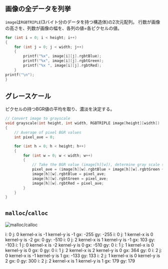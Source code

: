 ## 画像の全データを列挙

`image`は`RGBTRIPLE`(3バイト分のデータを持つ構造体)の2次元配列。
行数が画像の高さを、列数が画像の幅を、各列の値=各ピクセルの値。

```c
for (int i = 0; i < height; i++)
{
    for (int j = 0; j < width; j++)
    {
        printf("%x", image[i][j].rgbtBlue);
        printf("%x", image[i][j].rgbtGreen);
        printf("%x ", image[i][j].rgbtRed);
    }
printf("\n");
}
```

## グレースケール

ピクセルの持つBGR値の平均を取り、濃淡を決定する。

```c
// Convert image to grayscale
void grayscale(int height, int width, RGBTRIPLE image[height][width])
{
    // Average of pixel BGR values
    int pixel_ave = 0;

    for (int h = 0; h < height; h++)
    {
        for (int w = 0; w < width; w++)
        {
            // Take the BGR value (image[h][w]), determine gray scale shading.
            pixel_ave = (image[h][w].rgbtBlue + image[h][w].rgbtGreen + image[h][w].rgbtRed) / 3;
            image[h][w].rgbtBlue = pixel_ave;
            image[h][w].rgbtGreen = pixel_ave;
            image[h][w].rgbtRed = pixel_ave;
        }
    }
}

```

## `malloc`/`calloc`

![malloc/calloc](https://monozukuri-c.com/wp-content/uploads/2020/07/971757feb04a398f09eb5cfe7331fc42.png)

i: 0 j: 0 kernel-x is -1 kernel-y is -1 
gx: -255
gy: -255
i: 0 j: 1 kernel-x is 0 kernel-y is -2 
gx: 0
gy: -510
i: 0 j: 2 kernel-x is 1 kernel-y is -1 
gx: 103
gy: -103
i: 1 j: 0 kernel-x is -2 kernel-y is 0 
gx: -510
gy: 0
i: 1 j: 1 kernel-x is 0 kernel-y is 0 
gx: 0
gy: 0
i: 1 j: 2 kernel-x is 2 kernel-y is 0 
gx: 364
gy: 0
i: 2 j: 0 kernel-x is -1 kernel-y is 1 
gx: -133
gy: 133
i: 2 j: 1 kernel-x is 0 kernel-y is 2 
gx: 0
gy: 300
i: 2 j: 2 kernel-x is 1 kernel-y is 1 
gx: 179
gy: 179